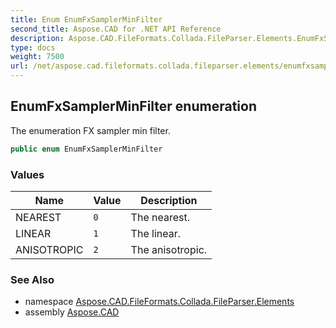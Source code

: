 ```yaml
---
title: Enum EnumFxSamplerMinFilter
second_title: Aspose.CAD for .NET API Reference
description: Aspose.CAD.FileFormats.Collada.FileParser.Elements.EnumFxSamplerMinFilter enum. The enumeration FX sampler min filter
type: docs
weight: 7500
url: /net/aspose.cad.fileformats.collada.fileparser.elements/enumfxsamplerminfilter/
---
```

## EnumFxSamplerMinFilter enumeration

The enumeration FX sampler min filter.

```csharp
public enum EnumFxSamplerMinFilter
```

### Values

| Name | Value | Description |
| --- | --- | --- |
| NEAREST | `0` | The nearest. |
| LINEAR | `1` | The linear. |
| ANISOTROPIC | `2` | The anisotropic. |

### See Also

* namespace [Aspose.CAD.FileFormats.Collada.FileParser.Elements](../../aspose.cad.fileformats.collada.fileparser.elements/)
* assembly [Aspose.CAD](../../)


